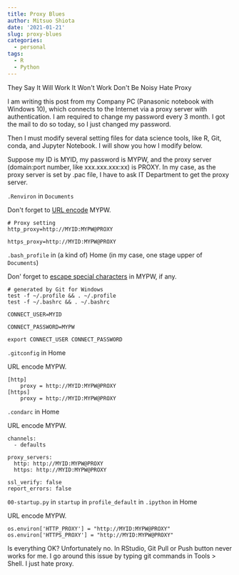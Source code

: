 ```yaml
---
title: Proxy Blues
author: Mitsuo Shiota
date: '2021-01-21'
slug: proxy-blues
categories:
  - personal
tags:
  - R
  - Python
---
```


They Say It Will Work
It Won't Work
Don't Be Noisy
Hate Proxy

I am writing this post from my Company PC (Panasonic notebook with Windows 10), which connects to the Internet via a proxy server with authentication. I am required to change my password every 3 month. I got the mail to do so today, so I just changed my password.

Then I must modify several setting files for data science tools, like R, Git, conda, and Jupyter Notebook. I will show you how I modify below.

Suppose my ID is MYID, my password is MYPW, and the proxy server (domain:port number, like xxx.xxx.xxx:xx) is PROXY. In my case, as the proxy server is set by .pac file, I have to ask IT Department to get the proxy server.

`.Renviron` in `Documents`

Don't forget to [URL encode](https://www.w3schools.com/tags/ref_urlencode.ASP) MYPW.

```
# Proxy setting
http_proxy=http://MYID:MYPW@PROXY

https_proxy=http://MYID:MYPW@PROXY
```

`.bash_profile` in (a kind of) Home (in my case, one stage upper of `Documents`)

Don' forget to [escape special characters](https://www.oreilly.com/library/view/learning-the-bash/1565923472/ch01s09.html) in MYPW, if any.

```
# generated by Git for Windows
test -f ~/.profile && . ~/.profile
test -f ~/.bashrc && . ~/.bashrc

CONNECT_USER=MYID

CONNECT_PASSWORD=MYPW

export CONNECT_USER CONNECT_PASSWORD
```

`.gitconfig` in Home

URL encode MYPW.

```
[http]
 	proxy = http://MYID:MYPW@PROXY
[https]
 	proxy = http://MYID:MYPW@PROXY
```

`.condarc` in Home

URL encode MYPW.

```
channels:
  - defaults

proxy_servers:
  http: http://MYID:MYPW@PROXY
  https: http://MYID:MYPW@PROXY

ssl_verify: false
report_errors: false
```

`00-startup.py` in `startup` in `profile_default` in `.ipython` in Home

URL encode MYPW.

`
os.environ['HTTP_PROXY'] = "http://MYID:MYPW@PROXY"
os.environ['HTTPS_PROXY'] = "http://MYID:MYPW@PROXY"
`

Is everything OK? Unfortunately no. In RStudio, Git Pull or Push button never works for me. I go around this issue by typing git commands in Tools > Shell. I just hate proxy.
